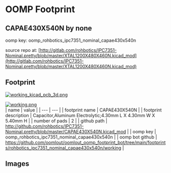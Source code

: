 # OOMP Footprint  
## CAPAE430X540N  by none  
  
oomp key: oomp_rohbotics_ipc7351_nominal_capae430x540n  
  
source repo at: [http://gitlab.com/rohbotics/IPC7351-Nominal.pretty/blob/master/XTAL1200X480X460N.kicad_mod](http://gitlab.com/rohbotics/IPC7351-Nominal.pretty/blob/master/XTAL1200X480X460N.kicad_mod)  
## Footprint  
  
[![working_kicad_pcb_3d.png](working_kicad_pcb_3d_600.png)](working_kicad_pcb_3d.png)  
  
[![working.png](working_600.png)](working.png)  
| name | value | 
| --- | --- | 
| footprint name | CAPAE430X540N | 
| footprint description | Capacitor,Aluminum Electrolytic;4.30mm L X 4.30mm W X 5.40mm H | 
| number of pads | 2 | 
| github path | http://github.com/rohbotics/IPC7351-Nominal.pretty/blob/master/CAPAE430X540N.kicad_mod | 
| oomp key | oomp_rohbotics_ipc7351_nominal_capae430x540n | 
| oomp bot github | https://github.com/oomlout/oomlout_oomp_footprint_bot/tree/main/footprints/rohbotics_ipc7351_nominal_capae430x540n/working | 
## Images  
